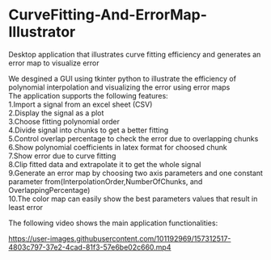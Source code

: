 # CurveFitting-And-ErrorMap-Illustrator
Desktop application that illustrates curve fitting efficiency and generates an error map to visualize error 

We desgined a GUI using tkinter python to illustrate the efficiency of polynomial interpolation and visualizing the error using error maps\
The application supports the following features:\
1.Import a signal from an excel sheet (CSV)\
2.Display the signal as a plot\
3.Choose fitting polynomial order\
4.Divide signal into chunks to get a better fitting\
5.Control overlap percentage to check the error due to overlapping chunks\
6.Show polynomial coefficients in latex format for choosed chunk\
7.Show error due to curve fitting\
8.Clip fitted data and extrapolate it to get the whole signal\
9.Generate an error map by choosing two axis parameters and one constant parameter from\(InterpolationOrder,NumberOfChunks, and OverlappingPercentage)\
10.The color map can easily show the best parameters values that result in least error

The following video shows the main application functionalities:



https://user-images.githubusercontent.com/101192969/157312517-4803c797-37e2-4cad-81f3-57e6be02c660.mp4



